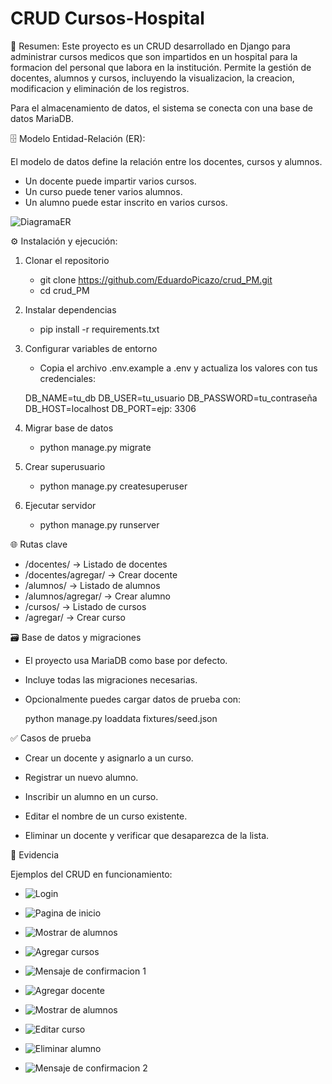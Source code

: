# CRUD Cursos-Hospital

📖 Resumen:
Este proyecto es un CRUD desarrollado en Django para administrar cursos medicos que son impartidos en un hospital
para la formacion del personal que labora en la institución.
Permite la gestión de docentes, alumnos y cursos, incluyendo la visualizacion, la creacion, modificacion y eliminación
de los registros.

Para el almacenamiento de datos, el sistema se conecta con una base de datos MariaDB.


🗄️ Modelo Entidad-Relación (ER):

El modelo de datos define la relación entre los docentes, cursos y alumnos.

* Un docente puede impartir varios cursos.
* Un curso puede tener varios alumnos.
* Un alumno puede estar inscrito en varios cursos.

 ![DiagramaER](evidencias/diagramaER.png)


⚙️ Instalación y ejecución:

1. Clonar el repositorio
    * git clone https://github.com/EduardoPicazo/crud_PM.git
    * cd crud_PM

2. Instalar dependencias
    * pip install -r requirements.txt

3. Configurar variables de entorno
    * Copia el archivo .env.example a .env y actualiza los valores con tus credenciales:

    DB_NAME=tu_db
    DB_USER=tu_usuario
    DB_PASSWORD=tu_contraseña
    DB_HOST=localhost
    DB_PORT=ejp: 3306

4. Migrar base de datos
    * python manage.py migrate

5. Crear superusuario
    * python manage.py createsuperuser

6. Ejecutar servidor
    * python manage.py runserver


🌐 Rutas clave

* /docentes/ → Listado de docentes
* /docentes/agregar/ → Crear docente
* /alumnos/ → Listado de alumnos
* /alumnos/agregar/ → Crear alumno
* /cursos/ → Listado de cursos
* /agregar/ → Crear curso

🗃️ Base de datos y migraciones

* El proyecto usa MariaDB como base por defecto.
* Incluye todas las migraciones necesarias.
* Opcionalmente puedes cargar datos de prueba con:

    python manage.py loaddata fixtures/seed.json



✅ Casos de prueba

* Crear un docente y asignarlo a un curso.

* Registrar un nuevo alumno.

* Inscribir un alumno en un curso.

* Editar el nombre de un curso existente.

* Eliminar un docente y verificar que desaparezca de la lista.


📂 Evidencia

Ejemplos del CRUD en funcionamiento:

* ![Login](evidencias/login.jpg)

* ![Pagina de inicio](evidencias/inicio.jpg)

* ![Mostrar de alumnos](evidencias/mostrar.jpg)

* ![Agregar cursos](evidencias/agregar_curso.jpg)

* ![Mensaje de confirmacion 1](evidencias/confirmacion1.jpg)

* ![Agregar docente](evidencias/agregar_docente.jpg)

* ![Mostrar de alumnos](evidencias/mostrar.jpg)

* ![Editar curso](evidencias/editar.jpg)

* ![Eliminar alumno](evidencias/eliminar.jpg)

* ![Mensaje de confirmacion 2](evidencias/confirmacion2.jpg)